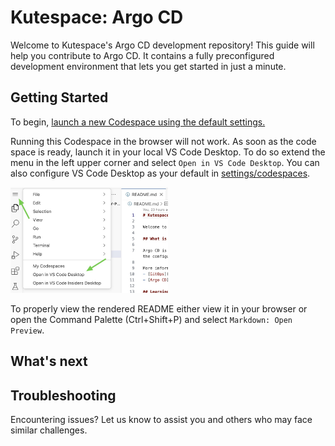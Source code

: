 # Kutespace: Argo CD

Welcome to Kutespace's Argo CD development repository! This guide will help you contribute to Argo CD. It contains a fully preconfigured development environment that lets you get started in just a minute.

## Getting Started

To begin, [launch a new Codespace using the default settings.](https://codespaces.new/kutespaces/kubernetes)

Running this Codespace in the browser will not work. As soon as the code space is ready, launch it in your local VS Code Desktop.
To do so extend the menu in the left upper corner and select `Open in VS Code Desktop`. You can also configure VS Code Desktop as your default in [settings/codespaces](https://github.com/settings/codespaces).

<img src='docs/images/start-codespace-vscode.jpg' width='50%'>

To properly view the rendered README either view it in your browser or open the Command Palette (Ctrl+Shift+P) and select `Markdown: Open Preview`.

## What's next


## Troubleshooting

Encountering issues? Let us know to assist you and others who may face similar challenges.
